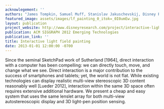```yaml
---
acknowlegement: ''
authors: "James Tompkin, Samuel Muff, Stanislav Jakuschevskij, Disney Research, Jim McCann, Jan Kautz, Marc Alexa, Wojciech Matusik"
featured_image: assets/images/lf_painting_0_itok=_0I0umEw.jpg
layout: publication
project_website: http://www.disneyresearch.com/project/interactive-light-field-painting/
publication: ACM SIGGRAPH 2012 Emerging Technologies
publication_link: ''
title: Interactive light field painting
date: 2013-01-01 12:00:00 -0700
---
```


Since the seminal SketchPad work of Sutherland [1964], direct interaction with a computer has been compelling: we can directly touch, move, and change what we see. Direct interaction is a major contribution to the success of smartphones and tablets; yet, the world is not flat. While existing technologies can display realistic multi-view stereoscopic 3D content reasonably well [Lueder 2012], interaction within the same 3D space often requires extensive additional hardware. We present a cheap and easy system that uses the same lenslet array for both multi-view autostereoscopic display and 3D light-pen position sensing.